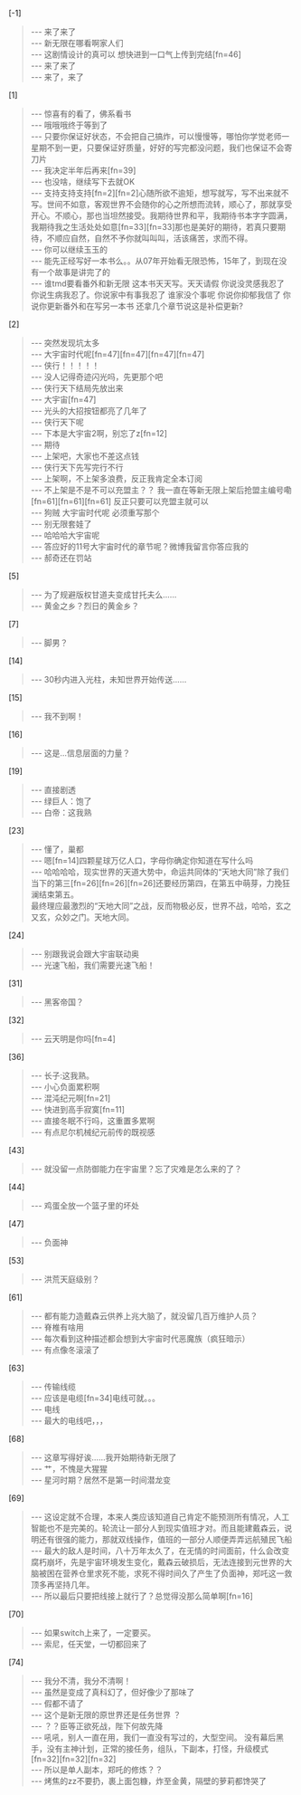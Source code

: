 
[-1] 
>--- 来了来了<br>
>--- 新无限在哪看啊家人们<br>
>--- 这剧情设计的真可以 想快进到一口气上传到完结[fn=46]<br>
>--- 来了来了<br>
>--- 来了，来了<br>

[1] 
>--- 惊喜有的看了，佛系看书<br>
>--- 哦哦哦终于等到了<br>
>--- 只要你保证好状态，不会把自己搞炸，可以慢慢等，哪怕你学觉老师一星期不到一更，只要保证好质量，好好的写完都没问题，我们也保证不会寄刀片<br>
>--- 我决定半年后再来[fn=39]<br>
>--- 也没啥，继续写下去就OK<br>
>--- 支持支持支持[fn=2][fn=2]心随所欲不逾矩，想写就写，写不出来就不写。世间不如意，客观世界不会随你的心之所想而流转，顺心了，那就享受开心。不顺心，那也当坦然接受。我期待世界和平，我期待书本字字圆满，我期待我之生活处处如意[fn=33][fn=33]那也是美好的期待，若真只要期待，不顺应自然，自然不予你就叫叫叫，活该痛苦，求而不得。<br>
>--- 你可以继续玉玉的<br>
>--- 能先正经写好一本书么。。从07年开始看无限恐怖，15年了，到现在没有一个故事是讲完了的<br>
>--- 谁tmd要看番外和新无限 这本书天天写。天天请假 你说没灵感我忍了 你说生病我忍了。你说家中有事我忍了 谁家没个事呢 你说你抑郁我信了 你说你更新番外和在写另一本书 还拿几个章节说这是补偿更新?<br>

[2] 
>--- 突然发现坑太多<br>
>--- 大宇宙时代呢[fn=47][fn=47][fn=47][fn=47]<br>
>--- 侠行！！！！！<br>
>--- 没人记得奇迹闪光吗，先更那个吧<br>
>--- 侠行天下结局先放出来<br>
>--- 大宇宙[fn=47]<br>
>--- 光头的大招按钮都亮了几年了<br>
>--- 侠行天下呢<br>
>--- 下本是大宇宙2啊，别忘了z[fn=12]<br>
>--- 期待<br>
>--- 上架吧，大家也不差这点钱<br>
>--- 侠行天下先写完行不行<br>
>--- 上架啊，不上架多浪费，反正我肯定全本订阅<br>
>--- 不上架是不是不可以充盟主？？ 我一直在等新无限上架后抢盟主编号嘞[fn=61][fn=61][fn=61] 反正只要可以充盟主就可以<br>
>--- 狗贼 大宇宙时代呢 必须重写那个<br>
>--- 别无限套娃了<br>
>--- 哈哈哈大宇宙呢<br>
>--- 答应好的11号大宇宙时代的章节呢？微博我留言你答应我的<br>
>--- 郝奇还在罚站<br>

[5] 
>--- 为了规避版权甘道夫变成甘托夫么……<br>
>--- 黄金之乡？烈日的黄金乡？<br>

[7] 
>--- 脚男？<br>

[14] 
>--- 30秒内进入光柱，未知世界开始传送……<br>

[15] 
>--- 我不到啊！<br>

[16] 
>--- 这是…信息层面的力量？<br>

[19] 
>--- 直接剧透<br>
>--- 绿巨人：饱了<br>
>--- 白帝：这我熟<br>

[23] 
>--- 懂了，巢都<br>
>--- 嗯[fn=14]四颗星球万亿人口，字母你确定你知道在写什么吗<br>
>--- 哈哈哈哈，现实世界的天道大势中，命运共同体的“天地大同”除了我们当下的第三[fn=26][fn=26][fn=26]还要经历第四，在第五中萌芽，力挽狂澜结束第五。    
    最终理应最激烈的“天地大同”之战，反而物极必反，世界不战，哈哈，玄之又玄，众妙之门。天地大同。<br>

[24] 
>--- 别跟我说会跟大宇宙联动奥<br>
>--- 光速飞船，我们需要光速飞船！<br>

[31] 
>--- 黑客帝国？<br>

[32] 
>--- 云天明是你吗[fn=4]<br>

[36] 
>--- 长子:这我熟。<br>
>--- 小心负面累积啊<br>
>--- 混沌纪元啊[fn=21]<br>
>--- 快进到高手寂寞[fn=11]<br>
>--- 直接冬眠不行吗，这重置多累啊<br>
>--- 有点尼尔机械纪元前传的既视感<br>

[43] 
>--- 就没留一点防御能力在宇宙里？忘了灾难是怎么来的了？<br>

[44] 
>--- 鸡蛋全放一个篮子里的坏处<br>

[47] 
>--- 负面神<br>

[53] 
>--- 洪荒天庭级别？<br>

[61] 
>--- 都有能力造戴森云供养上兆大脑了，就没留几百万维护人员？<br>
>--- 脊椎有啥用<br>
>--- 每次看到这种描述都会想到大宇宙时代恶魔族（疯狂暗示）<br>
>--- 有点像冬滚滚了<br>

[63] 
>--- 传输线缆<br>
>--- 应该是电缆[fn=34]电线可就。。。<br>
>--- 电线<br>
>--- 最大的电线吧，，，<br>

[68] 
>--- 这章写得好诶……我开始期待新无限了<br>
>--- 艹，不愧是大猩猩<br>
>--- 星河时期？居然不是第一时间潜龙变<br>

[69] 
>--- 这设定就不合理，本来人类应该知道自己肯定不能预测所有情况，人工智能也不是完美的。轮流让一部分人到现实值班才对。而且能建戴森云，说明还有很强的能力，那就双线操作，值班的一部分人顺便弄弄远航殖民飞船<br>
>--- 最大的敌人是时间，八十万年太久了，在无情的时间面前，什么会改变腐朽崩坏，先是宇宙环境发生变化，戴森云破损后，无法连接到元世界的大脑被困在营养仓里求死不能，求死不得时间久了产生了负面神，郑吒这一救顶多再坚持几年。<br>
>--- 所以最后只要把线接上就行了？总觉得没那么简单啊[fn=16]<br>

[70] 
>--- 如果switch上来了，一定要买。<br>
>--- 索尼，任天堂，一切都回来了<br>

[74] 
>--- 我分不清，我分不清啊！<br>
>--- 虽然是变成了真科幻了，但好像少了那味了<br>
>--- 假都不请了<br>
>--- 这个是新无限的原世界还是任务世界 ？<br>
>--- ？？臣等正欲死战，陛下何故先降<br>
>--- 吼吼，别人一直在用，我们一直没有写过的，大型空间。  没有幕后黑手，没有主神计划，正常的接任务，组队，下副本，打怪，升级模式[fn=32][fn=32][fn=32]<br>
>--- 所以是单人副本，郑吒的修炼？？<br>
>--- 烤焦的zz不要扔，裹上面包糠，炸至金黄，隔壁的萝莉都馋哭了<br>
